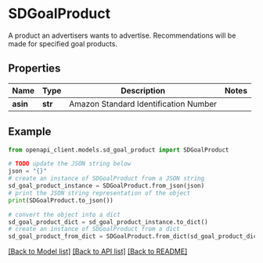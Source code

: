 # SDGoalProduct

A product an advertisers wants to advertise. Recommendations will be made for specified goal products.

## Properties

Name | Type | Description | Notes
------------ | ------------- | ------------- | -------------
**asin** | **str** | Amazon Standard Identification Number | 

## Example

```python
from openapi_client.models.sd_goal_product import SDGoalProduct

# TODO update the JSON string below
json = "{}"
# create an instance of SDGoalProduct from a JSON string
sd_goal_product_instance = SDGoalProduct.from_json(json)
# print the JSON string representation of the object
print(SDGoalProduct.to_json())

# convert the object into a dict
sd_goal_product_dict = sd_goal_product_instance.to_dict()
# create an instance of SDGoalProduct from a dict
sd_goal_product_from_dict = SDGoalProduct.from_dict(sd_goal_product_dict)
```
[[Back to Model list]](../README.md#documentation-for-models) [[Back to API list]](../README.md#documentation-for-api-endpoints) [[Back to README]](../README.md)


